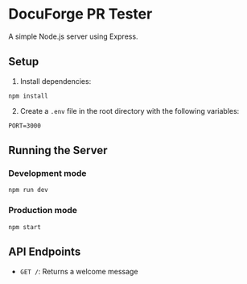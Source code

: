 # DocuForge PR Tester

A simple Node.js server using Express.

## Setup

1. Install dependencies:

```
npm install
```

2. Create a `.env` file in the root directory with the following variables:

```
PORT=3000
```

## Running the Server

### Development mode

```
npm run dev
```

### Production mode

```
npm start
```

## API Endpoints

- `GET /`: Returns a welcome message
